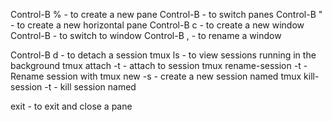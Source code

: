 Control-B % - to create a new pane
Control-B <directional keys> - to switch panes
Control-B " - to create a new horizontal pane
Control-B c - to create a new window
Control-B <num> - to switch to window <num>
Control-B , - to rename a window

Control-B d - to detach a session
tmux ls - to view sessions running in the background
tmux attach -t <target> - attach to <target> session
tmux rename-session -t <target> <name> - Rename session <target> with <name>
tmux new -s <name> - create a new session named <name>
tmux kill-session -t <target> - kill session named <target>

exit - to exit and close a pane